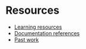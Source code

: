 # Resources

- [Learning resources](learning-resources.md)
- [Documentation references](doc__references.md)
- [Past work](past-work.md)
